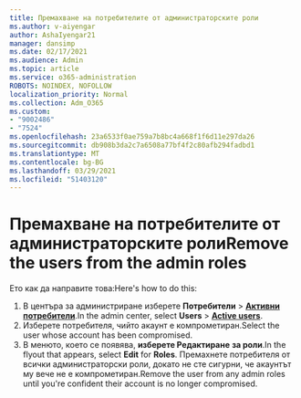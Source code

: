 ```yaml
---
title: Премахване на потребителите от администраторските роли
ms.author: v-aiyengar
author: AshaIyengar21
manager: dansimp
ms.date: 02/17/2021
ms.audience: Admin
ms.topic: article
ms.service: o365-administration
ROBOTS: NOINDEX, NOFOLLOW
localization_priority: Normal
ms.collection: Adm_O365
ms.custom:
- "9002486"
- "7524"
ms.openlocfilehash: 23a6533f0ae759a7b8bc4a668f1f6d11e297da26
ms.sourcegitcommit: db908b3da2c7a6508a77bf4f2c80afb294fadbd1
ms.translationtype: MT
ms.contentlocale: bg-BG
ms.lasthandoff: 03/29/2021
ms.locfileid: "51403120"
---
```

# <a name="remove-the-users-from-the-admin-roles"></a><span data-ttu-id="9ec50-102">Премахване на потребителите от администраторските роли</span><span class="sxs-lookup"><span data-stu-id="9ec50-102">Remove the users from the admin roles</span></span>

<span data-ttu-id="9ec50-103">Ето как да направите това:</span><span class="sxs-lookup"><span data-stu-id="9ec50-103">Here's how to do this:</span></span>

1. <span data-ttu-id="9ec50-104">В центъра за администриране изберете **Потребители**  >  [**Активни потребители**](https://go.microsoft.com/fwlink/p/?linkid=834822).</span><span class="sxs-lookup"><span data-stu-id="9ec50-104">In the admin center, select **Users** > [**Active users**](https://go.microsoft.com/fwlink/p/?linkid=834822).</span></span>
1. <span data-ttu-id="9ec50-105">Изберете потребителя, чийто акаунт е компрометиран.</span><span class="sxs-lookup"><span data-stu-id="9ec50-105">Select the user whose account has been compromised.</span></span>
1. <span data-ttu-id="9ec50-106">В менюто, което се появява, **изберете Редактиране** **за роли**.</span><span class="sxs-lookup"><span data-stu-id="9ec50-106">In the flyout that appears, select **Edit** for **Roles**.</span></span> <span data-ttu-id="9ec50-107">Премахнете потребителя от всички администраторски роли, докато не сте сигурни, че акаунтът му вече не е компрометиран.</span><span class="sxs-lookup"><span data-stu-id="9ec50-107">Remove the user from any admin roles until you're confident their account is no longer compromised.</span></span>

